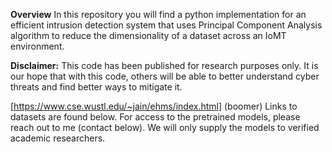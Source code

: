**Overview**
In this repository you will find a python implementation for an efficient intrusion detection system that uses Principal Component Analysis algorithm to reduce the dimensionality of a dataset across an IoMT environment.




**Disclaimer:** This code has been published for research purposes only. It is our hope that with this code, others will be able to better understand cyber threats and find better ways to mitigate it.



[https://www.cse.wustl.edu/~jain/ehms/index.html] (boomer) Links to datasets are found below. For access to the pretrained models, please reach out to me (contact below). We will only supply the models to verified academic researchers.
